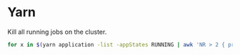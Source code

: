 # Yarn 

Kill all running jobs on the cluster.
```bash 
for x in $(yarn application -list -appStates RUNNING | awk 'NR > 2 { print $1 }'); do yarn application -kill $x; done
```
